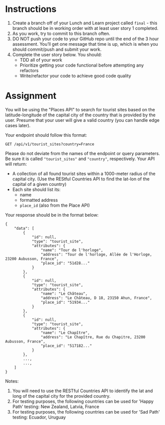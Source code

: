 # Instructions
1. Create a branch off of your Lunch and Learn project called `final` - this branch should be in working order with at least user story 1 completed.
2. As you work, try to commit to this branch often. 
3. DO NOT push your code to your GitHub repo until the end of the 3 hour assessment. You’ll get one message that time is up, which is when you should commit/push and submit your work.
4. Complete the user story below. You should:
   - TDD all of your work
   - Prioritize getting your code functional before attempting any refactors
   - Write/refactor your code to achieve good code quality

# Assignment

You will be using the "Places API" to search for tourist sites based on the latitude-longitude of the capital city of the country that is provided by the user. Presume that your user will give a valid country (you can handle edge cases later).

Your endpoint should follow this format:

```
GET /api/v1/tourist_sites?country=France
```

Please do not deviate from the names of the endpoint or query parameters. Be sure it is called `"tourist_sites"` and `"country"`, respectively.
Your API will return:

- A collection of all found tourist sites within a 1000-meter radius of the capital city. (Use the REStful Countries API to find the lat-lon of the capital of a given country)
- Each site should list its: 
  - name
  - formatted address
  - `place_id` (also from the Place API)

Your response should be in the format below:
```
{
    "data": [
        {
            "id": null,
            "type": "tourist_site",
            "attributes": {
                "name": "Tour de l'horloge",
                "address": "Tour de l'horloge, Allée de l'Horloge, 23200 Aubusson, France",
                "place_id": "51d28..."
            }
        },
        {
            "id": null,
            "type": "tourist_site",
            "attributes": {
                "name": "Le Château",
                "address": "Le Château, D 18, 23150 Ahun, France",
                "place_id": "51934..."
            }
        },
        {
            "id": null,
            "type": "tourist_site",
            "attributes": {
                "name": "Le Chapître",
                "address": "Le Chapître, Rue du Chapitre, 23200 Aubusson, France",
                "place_id": "517182..."
            }
        },
        ...,
        ...,
    ]
}
```

Notes: 
1. You will need to use the RESTful Countries API to identify the lat and long of the capital city for the provided country.
2. For testing purposes, the following countries can be used for 'Happy Path' testing: New Zealand, Latvia, France
3. For testing purposes, the following countries can be used for 'Sad Path' testing: Ecuador, Uruguay